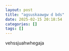 ```yaml
---
layout: post
title: "agsuskaawgw d bds"
date: 2025-02-15 20:18:54
categories: []
tags: []
---
```


vehssjuahwhegaja